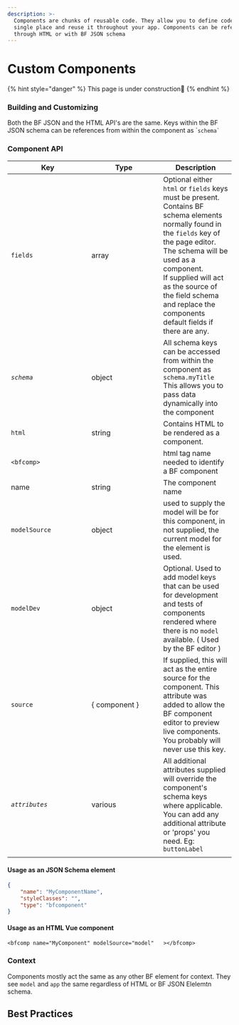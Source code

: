 ```yaml
---
description: >-
  Components are chunks of reusable code. They allow you to define code in a
  single place and reuse it throughout your app. Components can be references
  through HTML or with BF JSON schema
---
```


# Custom Components

{% hint style="danger" %}
This page is under construction🚧&#x20;
{% endhint %}

### Building and Customizing

Both the BF JSON and the HTML API's are the same. Keys within the BF JSON schema can be references from within the component as \``` schema` ``



### **Component API**

<table><thead><tr><th width="165">Key</th><th width="145.33333333333331">Type</th><th>Description</th></tr></thead><tbody><tr><td><code>fields</code></td><td>array</td><td>Optional either <code>html</code> or <code>fields</code> keys must be present. Contains BF schema elements normally found in the <code>fields</code> key of the page editor. The schema will be used as a component.<br>If supplied will act as the source of the field schema and replace the components default fields if there are any. </td></tr><tr><td><em><code>schema</code></em></td><td>object</td><td>All schema keys can be accessed from within the component as <code>schema.myTitle</code> This allows you to pass data dynamically into the component</td></tr><tr><td><code>html</code></td><td>string</td><td>Contains HTML to be rendered as a component.</td></tr><tr><td><code>&#x3C;bfcomp></code></td><td></td><td>html tag name needed to identify a BF component</td></tr><tr><td>name</td><td>string</td><td>The component name</td></tr><tr><td><code>modelSource</code></td><td>object</td><td>used to supply the model will be for this component, in not supplied, the current model for the element is used.</td></tr><tr><td><code>modelDev</code></td><td>object</td><td>Optional. Used to add model keys that can be used for development and tests of components rendered where there is no <code>model</code> available. ( Used by the BF editor )</td></tr><tr><td><code>source</code></td><td>{ component }</td><td>If supplied, this will act as the entire source for the component. This attribute was added to allow the BF component editor to preview live components. You probably will never use this key.</td></tr><tr><td><em><code>attributes</code></em></td><td>various</td><td>All additional attributes supplied will override the component's schema keys where applicable.<br>You can add any additional attribute or 'props' you need. Eg: <code>buttonLabel</code></td></tr><tr><td></td><td></td><td></td></tr></tbody></table>

#### Usage as an JSON Schema element

```json
{
    "name": "MyComponentName",
    "styleClasses": "",
    "type": "bfcomponent"
}
```

#### Usage as an HTML Vue component

```markup
<bfcomp name="MyComponent" modelSource="model"   ></bfcomp>
```

### Context

Components mostly act the same as any other BF element for context. They see `model` and `app` the same regardless of HTML or BF JSON Elelemtn schema.&#x20;



## Best Practices









